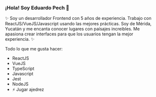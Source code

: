 ### ¡Hola! Soy Eduardo Pech 👋

✨ Soy un desarrollador Frontend con 5 años de experiencia. Trabajo con ReactJS/VueJS/Javascript usando las mejores prácticas. Soy de Mérida, Yucatán y me encanta conocer lugares con paísajes increibles. Me apasiona crear interfaces para que los usuarios tengan la mejor experiencia. ✨

Todo lo que me gusta hacer:

- ReactJS
- VueJS
- TypeScript
- Javascript
- Jest
- NodeJS
- ⚡ Jugar ajedrez
